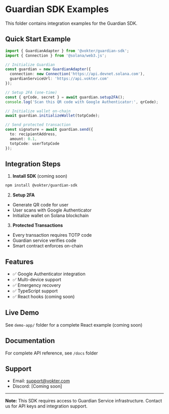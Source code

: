 # Guardian SDK Examples

This folder contains integration examples for the Guardian SDK.

## Quick Start Example

```typescript
import { GuardianAdapter } from '@vokter/guardian-sdk';
import { Connection } from '@solana/web3.js';

// Initialize Guardian
const guardian = new GuardianAdapter({
  connection: new Connection('https://api.devnet.solana.com'),
  guardianServiceUrl: 'https://api.vokter.com'
});

// Setup 2FA (one-time)
const { qrCode, secret } = await guardian.setup2FA();
console.log('Scan this QR code with Google Authenticator:', qrCode);

// Initialize wallet on-chain
await guardian.initializeWallet(totpCode);

// Send protected transaction
const signature = await guardian.send({
  to: recipientAddress,
  amount: 0.1,
  totpCode: userTotpCode
});
```

## Integration Steps

1. **Install SDK** (coming soon)
```bash
npm install @vokter/guardian-sdk
```

2. **Setup 2FA**
- Generate QR code for user
- User scans with Google Authenticator
- Initialize wallet on Solana blockchain

3. **Protected Transactions**
- Every transaction requires TOTP code
- Guardian service verifies code
- Smart contract enforces on-chain

## Features

- ✅ Google Authenticator integration
- ✅ Multi-device support
- ✅ Emergency recovery
- ✅ TypeScript support
- ✅ React hooks (coming soon)

## Live Demo

See `demo-app/` folder for a complete React example (coming soon)

## Documentation

For complete API reference, see `/docs` folder

## Support

- Email: support@vokter.com
- Discord: [Coming soon]

---

**Note:** This SDK requires access to Guardian Service infrastructure. Contact us for API keys and integration support.
